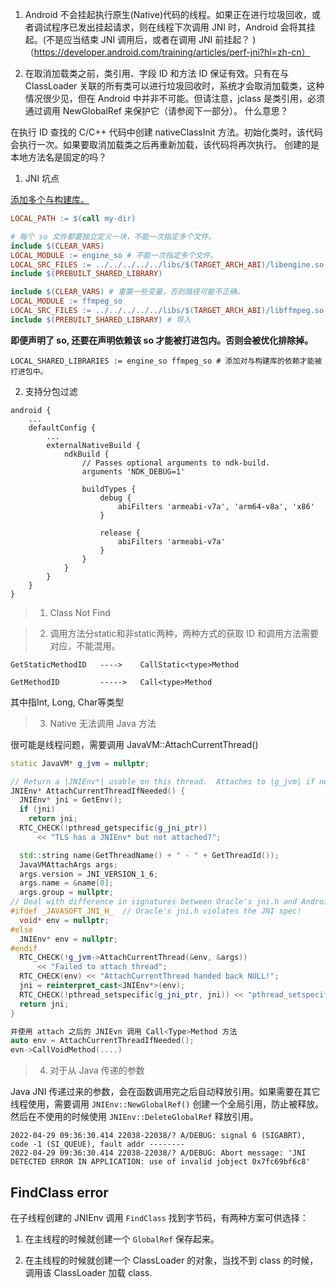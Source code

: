 1. Android 不会挂起执行原生(Native)代码的线程。如果正在进行垃圾回收，或者调试程序已发出挂起请求，则在线程下次调用 JNI 时，Android 会将其挂起。(不是应当结束 JNI 调用后，或者在调用 JNI 前挂起？ ) （https://developer.android.com/training/articles/perf-jni?hl=zh-cn）

2. 在取消加载类之前，类引用、字段 ID 和方法 ID 保证有效。只有在与 ClassLoader 关联的所有类可以进行垃圾回收时，系统才会取消加载类，这种情况很少见，但在 Android 中并非不可能。但请注意，jclass 是类引用，必须通过调用 NewGlobalRef 来保护它（请参阅下一部分）。 什么意思？

在执行 ID 查找的 C/C++ 代码中创建 nativeClassInit 方法。初始化类时，该代码会执行一次。如果要取消加载类之后再重新加载，该代码将再次执行。 创建的是本地方法名是固定的吗？


1. JNI 坑点

[添加多个与构建库。](https://developer.android.com/ndk/guides/prebuilts)

```makefile
LOCAL_PATH := $(call my-dir)

# 每个 so 文件都要独立定义一块，不能一次指定多个文件。
include $(CLEAR_VARS)
LOCAL_MODULE := engine_so # 不能一次指定多个文件。
LOCAL_SRC_FILES := ../../../../../libs/$(TARGET_ARCH_ABI)/libengine.so
include $(PREBUILT_SHARED_LIBRARY)

include $(CLEAR_VARS) # 重置一些变量，否则路径可能不正确。
LOCAL_MODULE := ffmpeg_so
LOCAL_SRC_FILES := ../../../../../libs/$(TARGET_ARCH_ABI)/libffmpeg.so # 不重置变量会影响这里的路径。
include $(PREBUILT_SHARED_LIBRARY) # 导入
```

**即便声明了 so, 还要在声明依赖该 so 才能被打进包内。否则会被优化排除掉。**

```
LOCAL_SHARED_LIBRARIES := engine_so ffmpeg_so # 添加对与构建库的依赖才能被打进包中。
```


2. 支持分包过滤

```
android {
    ...
    defaultConfig {
        ...
        externalNativeBuild {
            ndkBuild {
                // Passes optional arguments to ndk-build.
                arguments 'NDK_DEBUG=1'

                buildTypes {
                    debug {
                        abiFilters 'armeabi-v7a', 'arm64-v8a', 'x86'
                    }

                    release {
                        abiFilters 'armeabi-v7a'
                    }
                }
            }
        }
    }
}
```

> 1. Class Not Find


> 2. 调用方法分static和非static两种，两种方式的获取 ID 和调用方法需要对应，不能混用。

```
GetStaticMethodID   ---->    CallStatic<type>Method

GetMethodID         ----->   Call<type>Method
```
其中<type>指Int, Long, Char等类型

> 3. Native 无法调用 Java 方法

很可能是线程问题，需要调用 JavaVM::AttachCurrentThread()

```C++
static JavaVM* g_jvm = nullptr;

// Return a |JNIEnv*| usable on this thread.  Attaches to |g_jvm| if necessary.
JNIEnv* AttachCurrentThreadIfNeeded() {
  JNIEnv* jni = GetEnv();
  if (jni)
    return jni;
  RTC_CHECK(!pthread_getspecific(g_jni_ptr))
      << "TLS has a JNIEnv* but not attached?";

  std::string name(GetThreadName() + " - " + GetThreadId());
  JavaVMAttachArgs args;
  args.version = JNI_VERSION_1_6;
  args.name = &name[0];
  args.group = nullptr;
// Deal with difference in signatures between Oracle's jni.h and Android's.
#ifdef _JAVASOFT_JNI_H_  // Oracle's jni.h violates the JNI spec!
  void* env = nullptr;
#else
  JNIEnv* env = nullptr;
#endif
  RTC_CHECK(!g_jvm->AttachCurrentThread(&env, &args))
      << "Failed to attach thread";
  RTC_CHECK(env) << "AttachCurrentThread handed back NULL!";
  jni = reinterpret_cast<JNIEnv*>(env);
  RTC_CHECK(!pthread_setspecific(g_jni_ptr, jni)) << "pthread_setspecific";
  return jni;
}

并使用 attach 之后的 JNIEvn 调用 Call<Type>Method 方法
auto env = AttachCurrentThreadIfNeeded();
evn->CallVoidMethod(....)
```

> 4. 对于从 Java 传递的参数

Java JNI 传递过来的参数，会在函数调用完之后自动释放引用。如果需要在其它线程使用，需要调用 `JNIEnv::NewGlobalRef()` 创建一个全局引用，防止被释放。然后在不使用的时候使用 `JNIEnv::DeleteGlobalRef` 释放引用。

```
2022-04-29 09:36:30.414 22038-22038/? A/DEBUG: signal 6 (SIGABRT), code -1 (SI_QUEUE), fault addr --------
2022-04-29 09:36:30.414 22038-22038/? A/DEBUG: Abort message: 'JNI DETECTED ERROR IN APPLICATION: use of invalid jobject 0x7fc69bf6c8'
```


## FindClass error

在子线程创建的 JNIEnv 调用 `FindClass` 找到字节码，有两种方案可供选择：

1. 在主线程的时候就创建一个 `GlobalRef` 保存起来。

2. 在主线程的时候就创建一个 ClassLoader 的对象，当找不到 class 的时候，调用该 ClassLoader 加载 class.